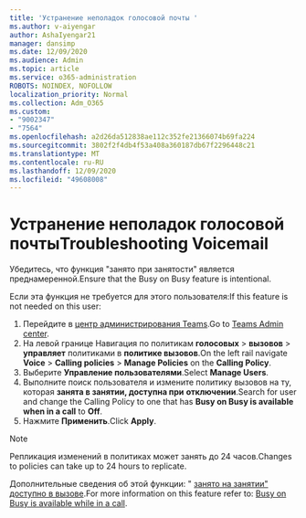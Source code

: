 ```yaml
---
title: 'Устранение неполадок голосовой почты '
ms.author: v-aiyengar
author: AshaIyengar21
manager: dansimp
ms.date: 12/09/2020
ms.audience: Admin
ms.topic: article
ms.service: o365-administration
ROBOTS: NOINDEX, NOFOLLOW
localization_priority: Normal
ms.collection: Adm_O365
ms.custom:
- "9002347"
- "7564"
ms.openlocfilehash: a2d26da512838ae112c352fe21366074b69fa224
ms.sourcegitcommit: 3802f2f4db4f53a408a360187db67f2296448c21
ms.translationtype: MT
ms.contentlocale: ru-RU
ms.lasthandoff: 12/09/2020
ms.locfileid: "49608008"
---
```

# <a name="troubleshooting-voicemail"></a><span data-ttu-id="6b361-102">Устранение неполадок голосовой почты</span><span class="sxs-lookup"><span data-stu-id="6b361-102">Troubleshooting Voicemail</span></span>

<span data-ttu-id="6b361-103">Убедитесь, что функция "занято при занятости" является преднамеренной.</span><span class="sxs-lookup"><span data-stu-id="6b361-103">Ensure that the Busy on Busy feature is intentional.</span></span>

<span data-ttu-id="6b361-104">Если эта функция не требуется для этого пользователя:</span><span class="sxs-lookup"><span data-stu-id="6b361-104">If this feature is not needed on this user:</span></span>

1. <span data-ttu-id="6b361-105">Перейдите в [центр администрирования Teams](https://admin.teams.microsoft.com/policies/calling).</span><span class="sxs-lookup"><span data-stu-id="6b361-105">Go to [Teams Admin center](https://admin.teams.microsoft.com/policies/calling).</span></span>
1. <span data-ttu-id="6b361-106">На левой границе Навигация по политикам **голосовых**  >  **вызовов**  >  **управляет** политиками в **политике вызовов**.</span><span class="sxs-lookup"><span data-stu-id="6b361-106">On the left rail navigate **Voice** > **Calling policies** > **Manage Policies** on the **Calling Policy**.</span></span>
1. <span data-ttu-id="6b361-107">Выберите **Управление пользователями**.</span><span class="sxs-lookup"><span data-stu-id="6b361-107">Select **Manage Users**.</span></span>
1. <span data-ttu-id="6b361-108">Выполните поиск пользователя и измените политику вызовов на ту, которая **занята в занятии, доступна при** **отключении**.</span><span class="sxs-lookup"><span data-stu-id="6b361-108">Search for user and change the Calling Policy to one that has **Busy on Busy is available when in a call** to **Off**.</span></span>
1. <span data-ttu-id="6b361-109">Нажмите **Применить**.</span><span class="sxs-lookup"><span data-stu-id="6b361-109">Click **Apply**.</span></span>
> [!NOTE]
> <span data-ttu-id="6b361-110">Репликация изменений в политиках может занять до 24 часов.</span><span class="sxs-lookup"><span data-stu-id="6b361-110">Changes to policies can take up to 24 hours to replicate.</span></span>

<span data-ttu-id="6b361-111">Дополнительные сведения об этой функции: " [занято на занятии" доступно в вызове](https://docs.microsoft.com/microsoftteams/teams-calling-policy#busy-on-busy-is-available-while-in-a-call).</span><span class="sxs-lookup"><span data-stu-id="6b361-111">For more information on this feature refer to: [Busy on Busy is available while in a call](https://docs.microsoft.com/microsoftteams/teams-calling-policy#busy-on-busy-is-available-while-in-a-call).</span></span>
